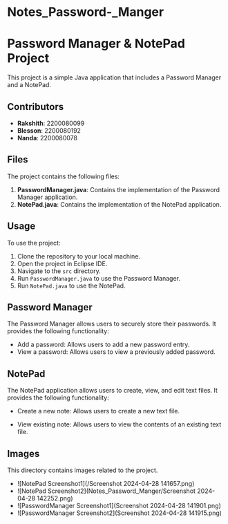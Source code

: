 # Notes_Password-_Manger
# Password Manager & NotePad Project

This project is a simple Java application that includes a Password Manager and a NotePad.

## Contributors

- **Rakshith**: 2200080099
- **Blesson**: 2200080192
- **Nanda**: 2200080078

## Files

The project contains the following files:

1. **PasswordManager.java**: Contains the implementation of the Password Manager application.
2. **NotePad.java**: Contains the implementation of the NotePad application.

## Usage

To use the project:

1. Clone the repository to your local machine.
2. Open the project in Eclipse IDE.
3. Navigate to the `src` directory.
4. Run `PasswordManager.java` to use the Password Manager.
5. Run `NotePad.java` to use the NotePad.

## Password Manager

The Password Manager allows users to securely store their passwords. It provides the following functionality:

- Add a password: Allows users to add a new password entry.
- View a password: Allows users to view a previously added password.

## NotePad

The NotePad application allows users to create, view, and edit text files. It provides the following functionality:

- Create a new note: Allows users to create a new text file.

- View existing note: Allows users to view the contents of an existing text file.

## Images

This directory contains images related to the project. 
- ![NotePad Screenshot1](/Screenshot 2024-04-28 141657.png)
- ![NotePad Screenshot2](Notes_Password_Manger/Screenshot 2024-04-28 142252.png)
- ![PasswordManager Screenshot1](Screenshot 2024-04-28 141901.png)
- ![PasswordManager Screenshot2](Screenshot 2024-04-28 141915.png)



